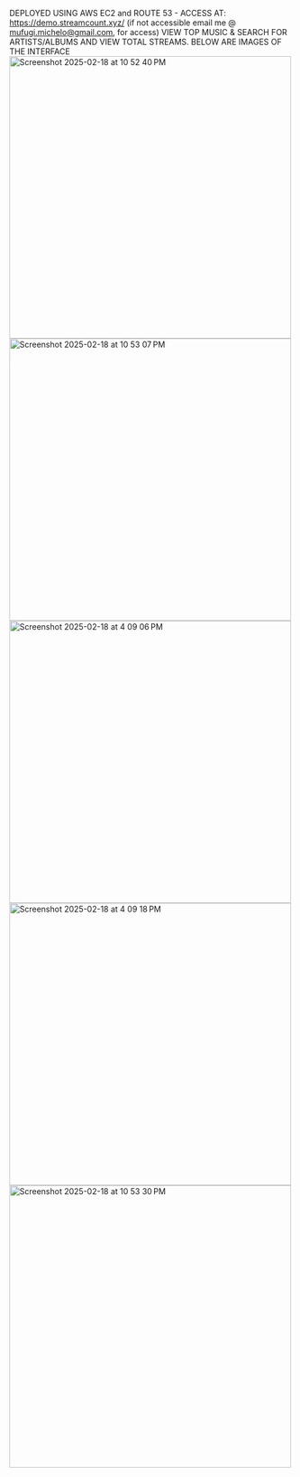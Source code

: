 DEPLOYED USING AWS EC2 and ROUTE 53 - ACCESS AT: https://demo.streamcount.xyz/ (if not accessible email me @ mufugi.michelo@gmail.com, for access)
VIEW TOP MUSIC & SEARCH FOR ARTISTS/ALBUMS AND VIEW TOTAL STREAMS. BELOW ARE IMAGES OF THE INTERFACE
<img width="500" alt="Screenshot 2025-02-18 at 10 52 40 PM" src="https://github.com/user-attachments/assets/150b2041-8fa3-4e3d-b8b1-763d1b044cca" />
<img width="500" alt="Screenshot 2025-02-18 at 10 53 07 PM" src="https://github.com/user-attachments/assets/0db62ea8-f769-469c-848b-f25cfecd10ea" />
<img width="500" alt="Screenshot 2025-02-18 at 4 09 06 PM" src="https://github.com/user-attachments/assets/2965be12-9b01-4da6-bfa2-598a66b1dac8" />
<img width="500" alt="Screenshot 2025-02-18 at 4 09 18 PM" src="https://github.com/user-attachments/assets/84e78036-c9e5-47e1-8e22-8c6748003d09" />
<img width="500" alt="Screenshot 2025-02-18 at 10 53 30 PM" src="https://github.com/user-attachments/assets/5b786805-6476-405e-b243-d63fc6fe3f97" />



